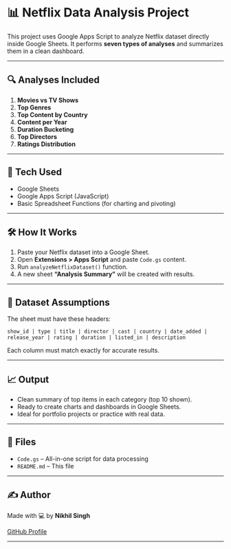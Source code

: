 # 📊 Netflix Data Analysis Project

This project uses Google Apps Script to analyze Netflix dataset directly inside Google Sheets. It performs **seven types of analyses** and summarizes them in a clean dashboard.

---

## 🔍 Analyses Included

1. **Movies vs TV Shows**
2. **Top Genres**
3. **Top Content by Country**
4. **Content per Year**
5. **Duration Bucketing**
6. **Top Directors**
7. **Ratings Distribution**

---

## 🧠 Tech Used

- Google Sheets
- Google Apps Script (JavaScript)
- Basic Spreadsheet Functions (for charting and pivoting)

---

## 🛠️ How It Works

1. Paste your Netflix dataset into a Google Sheet.
2. Open **Extensions > Apps Script** and paste `Code.gs` content.
3. Run `analyzeNetflixDataset()` function.
4. A new sheet **“Analysis Summary”** will be created with results.

---

## 📁 Dataset Assumptions

The sheet must have these headers:

```
show_id | type | title | director | cast | country | date_added | release_year | rating | duration | listed_in | description
```

Each column must match exactly for accurate results.

---

## 📈 Output

- Clean summary of top items in each category (top 10 shown).
- Ready to create charts and dashboards in Google Sheets.
- Ideal for portfolio projects or practice with real data.

---

## 📎 Files

- `Code.gs` – All-in-one script for data processing
- `README.md` – This file

---

## ✍️ Author

Made with 💻 by **Nikhil Singh**

[GitHub Profile](https://github.com/NikhilSingh-76)

---

